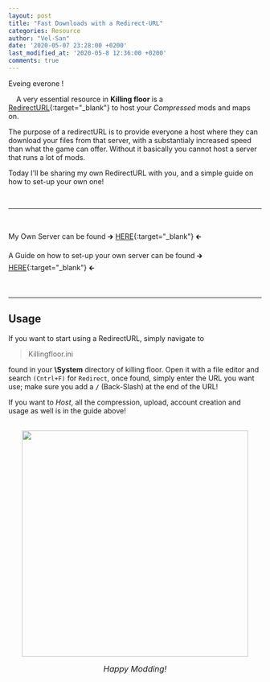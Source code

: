 ```yaml
---
layout: post
title: "Fast Downloads with a Redirect-URL"
categories: Resource
author: "Vel-San"
date: '2020-05-07 23:28:00 +0200'
last_modified_at: '2020-05-8 12:36:00 +0200'
comments: true
---
```

Eveing everone !

&nbsp;&nbsp;&nbsp;&nbsp;A very essential resource in **Killing floor** is a [RedirectURL][Redirect]{:target="_blank"} to host your *Compressed* mods and maps on.

The purpose of a redirectURL is to provide everyone a host where they can download your files from that server, with a substantialy increased speed than what the game can offer. Without it basically you cannot host a server that runs a lot of mods.

Today I'll be sharing my own RedirectURL with you, and a simple guide on how to set-up your own one!

<br>
<hr>
<br>

My Own Server can be found  🡲 [HERE][velsan-redirect]{:target="_blank"} 🡰

A Guide on how to set-up your own server can be found 🡲 [HERE][Redirect_guide]{:target="_blank"} 🡰

<br>
<hr>

## Usage

If you want to start using a RedirectURL, simply navigate to

>Killingfloor.ini

found in your **\System** directory of killing floor. Open it with a file editor and search `(Cntrl+F)` for `Redirect`, once found, simply enter the URL you want use; make sure you add a **`/`** (Back-Slash) at the end of the URL!

If you want to *Host*, all the compression, upload, account creation and usage as well is in the guide above!
<br>
<br>
<div align="center">
  <a target="_blank" rel="noopener noreferrer" href="https://steamcommunity.com/sharedfiles/filedetails/?id=289676364">
    <img width="450" height="" src="https://steamuserimages-a.akamaihd.net/ugc/591413233222988398/189BE53621E1C8DADA476C5204581988B87AB293/">
  </a>
</div>
<p align="center">
  <i><font size="3">Happy Modding!</font></i>
</p>

[Redirect]: https://www.news.ut-files.com/redirect/
[Redirect_guide]: https://steamcommunity.com/sharedfiles/filedetails/?id=1522731903
[velsan-redirect]: https://kf-server.000webhostapp.com/kf-redirect/
[KF]: https://store.steampowered.com/app/1250/Killing_Floor/
[WS]: https://steamcommunity.com/app/1250/workshop/
[Mutators]:   https://killingfloor.fandom.com/wiki/Mutators
[Guides]: https://steamcommunity.com/app/1250/guides/
